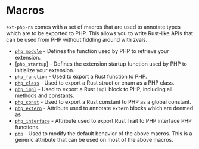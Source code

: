 # Macros

`ext-php-rs` comes with a set of macros that are used to annotate types which
are to be exported to PHP. This allows you to write Rust-like APIs that can be
used from PHP without fiddling around with zvals.

- [`php_module`] - Defines the function used by PHP to retrieve your extension.
- [`php_startup`] - Defines the extension startup function used by PHP to
  initialize your extension.
- [`php_function`] - Used to export a Rust function to PHP.
- [`php_class`] - Used to export a Rust struct or enum as a PHP class.
- [`php_impl`] - Used to export a Rust `impl` block to PHP, including all
  methods and constants.
- [`php_const`] - Used to export a Rust constant to PHP as a global constant.
- [`php_extern`] - Attribute used to annotate `extern` blocks which are deemed as
- [`php_interface`] - Attribute used to export Rust Trait to PHP interface
  PHP functions.
- [`php`] - Used to modify the default behavior of the above macros. This is a
    generic attribute that can be used on most of the above macros.

[`php_module`]: ./module.md
[`php_function`]: ./function.md
[`php_class`]: ./classes.md
[`php_impl`]: ./impl.md
[`php_const`]: ./constant.md
[`php_extern`]: ./extern.md
[`php_interface`]: ./interface.md
[`php`]: ./php.md
